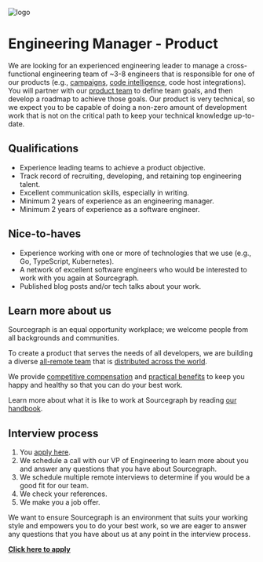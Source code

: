 ![logo](https://sourcegraph.com/.assets/img/sourcegraph-light-head-logo.svg)

# Engineering Manager - Product

We are looking for an experienced engineering leader to manage a cross-functional engineering team of ~3-8 engineers that is responsible for one of our products (e.g., [campaigns](https://about.sourcegraph.com/handbook/engineering/campaigns), [code intelligence](https://about.sourcegraph.com/handbook/engineering/code-intelligence), code host integrations). You will partner with our [product team](https://about.sourcegraph.com/handbook/product) to define team goals, and then develop a roadmap to achieve those goals. Our product is very technical, so we expect you to be capable of doing a non-zero amount of development work that is not on the critical path to keep your technical knowledge up-to-date.

## Qualifications

- Experience leading teams to achieve a product objective.
- Track record of recruiting, developing, and retaining top engineering talent.
- Excellent communication skills, especially in writing.
- Minimum 2 years of experience as an engineering manager.
- Minimum 2 years of experience as a software engineer.

## Nice-to-haves

- Experience working with one or more of technologies that we use (e.g., Go, TypeScript, Kubernetes).
- A network of excellent software engineers who would be interested to work with you again at Sourcegraph.
- Published blog posts and/or tech talks about your work.

## Learn more about us

Sourcegraph is an equal opportunity workplace; we welcome people from all backgrounds and communities.

To create a product that serves the needs of all developers, we are building a diverse [all-remote team](https://about.sourcegraph.com/company/remote) that is [distributed across the world](https://about.sourcegraph.com/company/team).

We provide [competitive compensation](https://about.sourcegraph.com/handbook/people-ops/compensation) and [practical benefits](https://about.sourcegraph.com/handbook/people-ops/benefits-and-perks) to keep you happy and healthy so that you can do your best work.

Learn more about what it is like to work at Sourcegraph by reading [our handbook](https://about.sourcegraph.com/handbook/).

## Interview process

1. You [apply here](https://jobs.lever.co/sourcegraph/342b170f-6204-4331-a3b5-1484cb1e4db0).
1. We schedule a call with our VP of Engineering to learn more about you and answer any questions that you have about Sourcegraph.
1. We schedule multiple remote interviews to determine if you would be a good fit for our team.
1. We check your references.
1. We make you a job offer.

We want to ensure Sourcegraph is an environment that suits your working style and empowers you to do your best work, so we are eager to answer any questions that you have about us at any point in the interview process.

**[Click here to apply](https://jobs.lever.co/sourcegraph/342b170f-6204-4331-a3b5-1484cb1e4db0)**
